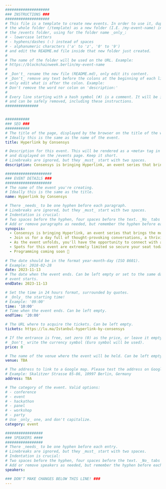 ```yaml
---
####################
### INSTRUCTIONS ###
####################
# This file is a template to create new events. In order to use it, duplicate
# the whole folder (/template) as a new folder (I.E. /my-event-name) inside of
# the /events folder, using for the folder name _only_:
# - lowercase letters
# - hyphens/dashes (-) instead of spaces
# - alphanumeric characters ('a' to 'z', '0' to '9')
# and edit the README.md file inside that new folder just created.
#
# The name of the folder will be used on the URL. Example:
# https://blockchainweek.berlin/my-event-name
#
# _Don't_ rename the new file (README.md), only edit its content.
# _Don't_ remove any text before the colons at the beginning of each line,
# only edit what is after the colon. Example:
# Don't remove the word nor colon on 'description:'
#
# Every line starting with a hash symbol (#) is a comment. It will be ignored
# and can be safely removed, including these instructions.
###############


###########
### SEO ###
###########
# The title of the page, displayed by the browser on the title of the window.
# Ideally this is the same as the name of the event.
title: Hyperlink by Consensys

# Description for this event. This will be rendered as a <meta> tag in the HTML,
# and displayed on the /events page. Keep it short.
# Linebreaks are ignored, but they _must_ start with two spaces.
description: Consensys is bringing Hyperlink, an event series that brings the most influential topics, trends, and thought leaders under one roof to Istanbul.

#####################
### EVENT DETAILS ###
#####################
# The name of the event you're creating.
# Ideally this is the same as the title.
name: Hyperlink by Consensys

# There _needs_ to be one hyphen before each paragraph.
# Linebreaks are ignored, but they _must_ start with two spaces.
# Indentation is crucial:
# Two spaces before the hyphen, four spaces before the text. _No_ tabs allowed.
# Add or remove paragraphs as needed, but remember the hyphen before each entry.
synopsis:
  - Consensys is bringing Hyperlink, an event series that brings the most influential topics, trends, and thought leaders under one roof to Istanbul.
  - ​Join us for a day full of thought-provoking conversations, a thriving friendly community, and a foundation built upon the pillars of hyperlinks and protocols. You’ll be able to connect with leaders developing cutting-edge theses, discuss new insights from heads-down builders, and learn as experts take the stage to discuss, compare, and explore the latest tools and trends.
  - As the event unfolds, you'll have the opportunity to connect with a diverse group, enjoy a relaxed atmosphere, and savor some delicious food and drinks.
  - Spots for this event are extremely limited so secure your seat today!
  - Programming coming soon 🚀
    
# The date should be in the format year-month-day (ISO 8601).
# Example: 2018-02-28
date: 2023-11-13
# The date when the event ends. Can be left empty or set to the same day the
# event starts.
endDate: 2023-11-13

# Set the time in 24 hours format, surrounded by quotes.
# _Only_ the starting time!
# Example: '09:00'
time: '10:00'
# Time when the event ends. Can be left empty.
endTime: '20:00'

# The URL where to acquire the tickets. Can be left empty.
tickets: https://lu.ma/Istanbul-hyperlink-by-consensys

# If the entrance is free, set zero (0) as the price, or leave it empty.
# _Don't_ write the currency symbol (Euro symbol will be used).
price: 0

# The name of the venue where the event will be held. Can be left empty.
venue: TBA

# The address to link to a Google map. Please test the address on Google Maps.
# Example: Skalitzer Strasse 85-86, 10997 Berlin, Germany
address: TBA

# The category of the event. Valid options:
# - conference
# - event
# - hackathon
# - panel
# - workshop
# - party
# Use _only_ one, and don't capitalize.
category: event

#################
### SPEAKERS ####
#################
# There _needs_ to be one hyphen before each entry.
# Linebreaks are ignored, but they _must_ start with two spaces.
# Indentation is crucial:
# Two spaces before the hyphen, four spaces before the text. _No_ tabs allowed.
# Add or remove speakers as needed, but remember the hyphen before each entry.
speakers:

### DON'T MAKE CHANGES BELOW THIS LINE! ###
---
```


<!-- ### DON'T MAKE CHANGES BELOW THIS LINE! ### -->

<Event-Content/>
